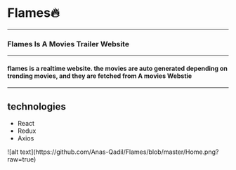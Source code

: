 <h1>Flames🔥</h1>
<hr/>
<h3>Flames Is A Movies Trailer Website</h3>
<hr />
<h4>flames is a realtime website. the movies are auto generated depending on trending movies, and they are fetched from A movies Webstie</h4>
<hr />
<h2>technologies</h2>
<ul>
<li>React</li>
<li>Redux</li>
<li>Axios</li>
</ul>
![alt text](https://github.com/Anas-Qadil/Flames/blob/master/Home.png?raw=true)


